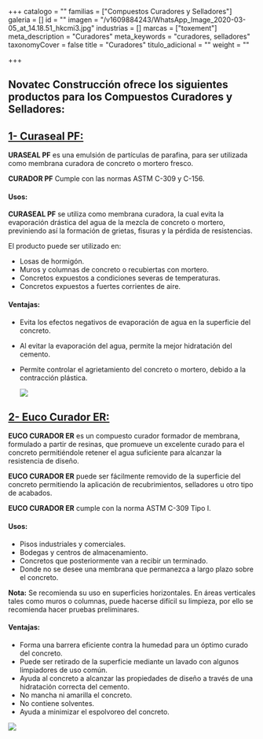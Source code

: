 +++
catalogo = ""
familias = ["Compuestos Curadores y Selladores"]
galeria = []
id = ""
imagen = "/v1609884243/WhatsApp_Image_2020-03-05_at_14.18.51_hkcmi3.jpg"
industrias = []
marcas = ["toxement"]
meta_description = "Curadores"
meta_keywords = "curadores, selladores"
taxonomyCover = false
title = "Curadores"
titulo_adicional = ""
weight = ""

+++
## Novatec Construcción ofrece los siguientes productos para los Compuestos Curadores y Selladores:

## [**1- Curaseal PF:**](https://www.toxement.com.co/productos/portafolio/compuestos-curadores-y-selladores/curadores/?prodId=1393)

**URASEAL PF** es una emulsión de partículas de parafina, para ser utilizada como membrana curadora de concreto o mortero fresco.

**CURADOR PF** Cumple con las normas ASTM C-309 y C-156.

#### **Usos:**

**CURASEAL PF** se utiliza como membrana curadora, la cual evita la evaporación drástica del agua de la mezcla de concreto o mortero, previniendo así la formación de grietas, fisuras y la pérdida de resistencias.

El producto puede ser utilizado en:

* Losas de hormigón.
* Muros y columnas de concreto o recubiertas con mortero.
* Concretos expuestos a condiciones severas de temperaturas.
* Concretos expuestos a fuertes corrientes de aire.

#### **Ventajas:**

* Evita los efectos negativos de evaporación de agua en la superficie del concreto.
* Al evitar la evaporación del agua, permite la mejor hidratación del cemento.
* Permite controlar el agrietamiento del concreto o mortero, debido a la contracción plástica.

  ![](https://res.cloudinary.com/drnun7bay/image/upload/v1609883948/WhatsApp_Image_2021-01-05_at_15.58.25_tdzw0j.jpg)

## [**2- Euco Curador ER:**](https://www.toxement.com.co/productos/portafolio/compuestos-curadores-y-selladores/curadores/?prodId=1395)

**EUCO CURADOR ER** es un compuesto curador formador de membrana, formulado a partir de resinas, que promueve un excelente curado para el concreto permitiéndole retener el agua suficiente para alcanzar la resistencia de diseño.

**EUCO CURADOR ER** puede ser fácilmente removido de la superficie del concreto permitiendo la aplicación de recubrimientos, selladores u otro tipo de acabados.

**EUCO CURADOR ER** cumple con la norma ASTM C-309 Tipo I.

#### **Usos:**

* Pisos industriales y comerciales.
* Bodegas y centros de almacenamiento.
* Concretos que posteriormente van a recibir un terminado.
* Donde no se desee una membrana que permanezca a largo plazo sobre el concreto.

**Nota:** Se recomienda su uso en superficies horizontales. En áreas verticales tales como muros o columnas, puede hacerse difícil su limpieza, por ello se recomienda hacer pruebas preliminares.

#### **Ventajas:**

* Forma una barrera eficiente contra la humedad para un óptimo curado del concreto.
* Puede ser retirado de la superficie mediante un lavado con algunos limpiadores de uso común.
* Ayuda al concreto a alcanzar las propiedades de diseño a través de una hidratación correcta del cemento.
* No mancha ni amarilla el concreto.
* No contiene solventes.
* Ayuda a minimizar el espolvoreo del concreto.

![](https://res.cloudinary.com/drnun7bay/image/upload/v1609884541/WhatsApp_Image_2021-01-05_at_16.08.28_nicnnp.jpg)